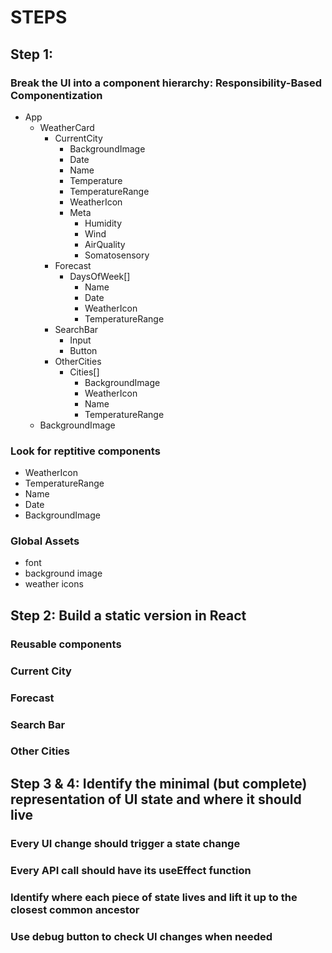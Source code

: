 # STEPS

## Step 1:

### Break the UI into a component hierarchy: Responsibility-Based Componentization

- App
    - WeatherCard
        - CurrentCity
            - BackgroundImage
            - Date
            - Name
            - Temperature
            - TemperatureRange
            - WeatherIcon
            - Meta
                - Humidity
                - Wind
                - AirQuality
                - Somatosensory
        - Forecast
            - DaysOfWeek[]
                - Name
                - Date
                - WeatherIcon
                - TemperatureRange
        - SearchBar
            - Input
            - Button
        - OtherCities
            - Cities[]
                - BackgroundImage
                - WeatherIcon
                - Name
                - TemperatureRange
    - BackgroundImage
### Look for reptitive components

- WeatherIcon
- TemperatureRange
- Name
- Date
- BackgroundImage

### Global Assets

- font
- background image
- weather icons

## Step 2: Build a static version in React

### Reusable components
### Current City
### Forecast
### Search Bar
### Other Cities

## Step 3 & 4: Identify the minimal (but complete) representation of UI state and where it should live

### Every UI change should trigger a state change
### Every API call should have its useEffect function
### Identify where each piece of state lives and lift it up to the closest common ancestor
### Use debug button to check UI changes when needed